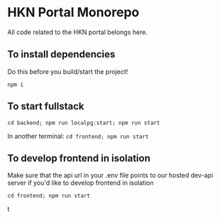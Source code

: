 # HKN Portal Monorepo

All code related to the HKN portal belongs here.

## To install dependencies

Do this before you build/start the project!

`npm i`

## To start fullstack

`cd backend; npm run localpg:start; npm run start`

In another terminal: `cd frontend; npm run start`

## To develop frontend in isolation

Make sure that the api url in your .env file points to our hosted dev-api server if you'd like to
develop frontend in isolation

`cd frontend; npm run start`

t
